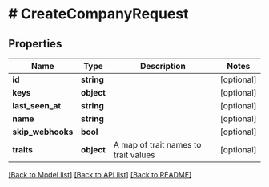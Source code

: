 # # CreateCompanyRequest

## Properties

Name | Type | Description | Notes
------------ | ------------- | ------------- | -------------
**id** | **string** |  | [optional]
**keys** | **object** |  | [optional]
**last_seen_at** | **string** |  | [optional]
**name** | **string** |  | [optional]
**skip_webhooks** | **bool** |  | [optional]
**traits** | **object** | A map of trait names to trait values | [optional]

[[Back to Model list]](../../README.md#models) [[Back to API list]](../../README.md#endpoints) [[Back to README]](../../README.md)
